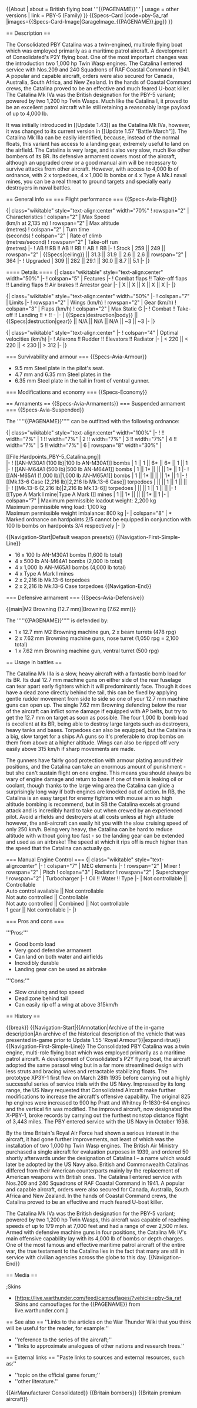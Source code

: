 {{About
| about = British flying boat '''{{PAGENAME}}'''
| usage = other versions
| link = PBY-5 (Family)
}}
{{Specs-Card
|code=pby-5a_raf
|images={{Specs-Card-Image|GarageImage_{{PAGENAME}}.jpg}}
}}

== Description ==
<!-- ''In the description, the first part should be about the history of and the creation and combat usage of the aircraft, as well as its key features. In the second part, tell the reader about the aircraft in the game. Insert a screenshot of the vehicle, so that if the novice player does not remember the vehicle by name, he will immediately understand what kind of vehicle the article is talking about.'' -->
The Consolidated PBY Catalina was a twin-engined, multirole flying boat which was employed primarily as a maritime patrol aircraft. A development of Consolidated's P2Y flying boat. One of the most important changes was the introduction two 1,000 hp Twin Wasp engines. The Catalina I entered service with Nos.209 and 240 Squadrons of RAF Coastal Command in 1941. A popular and capable aircraft, orders were also secured for Canada, Australia, South Africa, and New Zealand. In the hands of Coastal Command crews, the Catalina proved to be an effective and much feared U-boat killer. The Catalina Mk IVa was the British designation for the PBY-5 variant; powered by two 1,200 hp Twin Wasps. Much like the Catalina I, it proved to be an excellent patrol aircraft while still retaining a reasonably large payload of up to 4,000 lb.

It was initially introduced in [[Update 1.43]] as the Catalina Mk IVa, however, it was changed to its current version in [[Update 1.57 "Battle March"]]. The Catalina Mk IIIa can be easily identified, because, instead of the normal floats, this variant has access to a landing gear, extremely useful to land on the airfield. The Catalina is very large, and is also very slow, much like other bombers of its BR. Its defensive armament covers most of the aircraft, although an upgraded crew or a good manual aim will be necessary to survive attacks from other aircraft. However, with access to 4,000 lb of ordnance, with 2 x torpedoes, 4 x 1,000 lb bombs or 4 x Type A Mk.I naval mines, you can be a real threat to ground targets and specially early destroyers in naval battles.

== General info ==
=== Flight performance ===
{{Specs-Avia-Flight}}
<!-- ''Describe how the aircraft behaves in the air. Speed, manoeuvrability, acceleration and allowable loads - these are the most important characteristics of the vehicle.'' -->

{| class="wikitable" style="text-align:center" width="70%"
! rowspan="2" | Characteristics
! colspan="2" | Max Speed<br>(km/h at 2,135 m)
! rowspan="2" | Max altitude<br>(metres)
! colspan="2" | Turn time<br>(seconds)
! colspan="2" | Rate of climb<br>(metres/second)
! rowspan="2" | Take-off run<br>(metres)
|-
! AB !! RB !! AB !! RB !! AB !! RB
|-
! Stock
| 259 || 249 || rowspan="2" | {{Specs|ceiling}} || 31.3 || 31.9 || 2.6 || 2.6 || rowspan="2" | 364
|-
! Upgraded
| 309 || 282 || 29.1 || 30.0 || 8.7 || 5.1
|-
|}

==== Details ====
{| class="wikitable" style="text-align:center" width="50%"
|-
! colspan="5" | Features
|-
! Combat flaps !! Take-off flaps !! Landing flaps !! Air brakes !! Arrestor gear
|-
| X || X || X || X || X     <!-- ✓ -->
|-
|}

{| class="wikitable" style="text-align:center" width="50%"
|-
! colspan="7" | Limits
|-
! rowspan="2" | Wings (km/h)
! rowspan="2" | Gear (km/h)
! colspan="3" | Flaps (km/h)
! colspan="2" | Max Static G
|-
! Combat !! Take-off !! Landing !! + !! -
|-
| {{Specs|destruction|body}} || {{Specs|destruction|gear}} || N/A || N/A || N/A || ~3 || ~3
|-
|}

{| class="wikitable" style="text-align:center"
|-
! colspan="4" | Optimal velocities (km/h)
|-
! Ailerons !! Rudder !! Elevators !! Radiator
|-
| < 220 || < 220 || < 230 || > 312
|-
|}

=== Survivability and armour ===
{{Specs-Avia-Armour}}
<!-- ''Examine the survivability of the aircraft. Note how vulnerable the structure is and how secure the pilot is, whether the fuel tanks are armoured, etc. Describe the armour, if there is any, and also mention the vulnerability of other critical aircraft systems.'' -->

* 9.5 mm Steel plate in the pilot's seat.
* 4.7 mm and 6.35 mm Steel plates in the
* 6.35 mm Steel plate in the tail in front of ventral gunner.

=== Modifications and economy ===
{{Specs-Economy}}

== Armaments ==
{{Specs-Avia-Armaments}}
=== Suspended armament ===
{{Specs-Avia-Suspended}}
<!-- ''Describe the aircraft's suspended armament: additional cannons under the wings, bombs, rockets and torpedoes. This section is especially important for bombers and attackers. If there is no suspended weaponry remove this subsection.'' -->

The '''''{{PAGENAME}}''''' can be outfitted with the following ordnance:

{| class="wikitable" style="text-align:center" width="100%"
|-
! !! width="7%" | 1 !! width="7%" | 2 !! width="7%" | 3 !! width="7%" | 4 !! width="7%" | 5 !! width="7%" | 6
| rowspan="8" width="30%" | <div class="ttx-image">[[File:Hardpoints_PBY-5_Catalina.png]]</div>
|-
! [[AN-M30A1 (100 lb)|100 lb AN-M30A1]] bombs
| 1 || 1 || 6* || 6* || 1 || 1
|-
! [[AN-M64A1 (500 lb)|500 lb AN-M64A1]] bombs
| 1 || 1* || || || 1* || 1
|-
! [[AN-M65A1 (1,000 lb)|1,000 lb AN-M65A1]] bombs
| 1 || 1* || || || 1* || 1
|-
! [[Mk.13-6 Case (2,216 lb)|2,216 lb Mk.13-6 Case]] torpedoes
| || || 1 || 1 || ||
|-
! [[Mk.13-6 (2,216 lb)|2,216 lb Mk.13-6]] torpedoes
| || || 1 || 1 || ||
|-
! [[Type A Mark I mine|Type A Mark I]] mines
| 1 || 1* || || || 1* || 1
|-
| colspan="7" | Maximum permissible loadout weight: 2,200 kg<br>Maximum permissible wing load: 1,100 kg<br>Maximum permissible weight imbalance: 800 kg
|-
| colspan="8" | * Marked ordnance on hardpoints 2/5 cannot be equipped in conjunction with 100 lb bombs on hardpoints 3/4 respectively
|-
|}

{{Navigation-Start|Default weapon presets}}
{{Navigation-First-Simple-Line}}

* 16 x 100 lb AN-M30A1 bombs (1,600 lb total)
* 4 x 500 lb AN-M64A1 bombs (2,000 lb total)
* 4 x 1,000 lb AN-M65A1 bombs (4,000 lb total)
* 4 x Type A Mark I mines
* 2 x 2,216 lb Mk.13-6 torpedoes
* 2 x 2,216 lb Mk.13-6 Case torpedoes
{{Navigation-End}}

=== Defensive armament ===
{{Specs-Avia-Defensive}}
<!-- ''Defensive armament with turret machine guns or cannons, crewed by gunners. Examine the number of gunners and what belts or drums are better to use. If defensive weaponry is not available, remove this subsection.'' -->
{{main|M2 Browning (12.7 mm)|Browning (7.62 mm)}}

The '''''{{PAGENAME}}''''' is defended by:

* 1 x 12.7 mm M2 Browning machine gun, 2 x beam turrets (478 rpg)
* 2 x 7.62 mm Browning machine guns, nose turret (1,050 rpg = 2,100 total)
* 1 x 7.62 mm Browning machine gun, ventral turret (500 rpg)

== Usage in battles ==
<!--Describe the tactics of playing in the aircraft, the features of using aircraft in a team and advice on tactics. Refrain from creating a "guide" - do not impose a single point of view, but instead, give the reader food for thought. Examine the most dangerous enemies and give recommendations on fighting them. If necessary, note the specifics of the game in different modes (AB, RB, SB).-->

The Catalina Mk IIIa is a slow, heavy aircraft with a fantastic bomb load for its BR. Its dual 12.7 mm machine guns on either side of the rear fuselage can tear apart early fighters which it will predominantly face. Though it does have a dead zone directly behind the tail, this can be fixed by applying gentle rudder movement from side to side so one of your 12.7 mm machine guns can open up. The single 7.62 mm Browning defending below the rear of the aircraft can inflict some damage if equipped with AP belts, but try to get the 12.7 mm on target as soon as possible. The four 1,000 lb bomb load is excellent at its BR, being able to destroy large targets such as destroyers, heavy tanks and bases. Torpedoes can also be equipped, but the Catalina is a big, slow target for a ships AA guns so it's preferable to drop bombs on them from above at a higher altitude. Wings can also be ripped off very easily above 315 km/h if sharp movements are made.

The gunners have fairly good protection with armour plating around their positions, and the Catalina can take an enormous amount of punishment - but she can't sustain flight on one engine. This means you should always be wary of engine damage and return to base if one of them is leaking oil or coolant, though thanks to the large wing area the Catalina can glide a surprisingly long way if both engines are knocked out of action. In RB, the Catalina is an easy target for enemy fighters with mouse aim so high altitude bombing is recommend, but in SB the Catalina excels at ground attack and is incredibly hard to take out when crewed by an experienced pilot. Avoid airfields and destroyers at all costs unless at high altitude however, the anti-aircraft can easily hit you with the slow cruising speed of only 250 km/h. Being very heavy, the Catalina can be hard to reduce altitude with without going too fast - so the landing gear can be extended and used as an airbrake! The speed at which it rips off is much higher than the speed that the Catalina can actually go.

=== Manual Engine Control ===
{| class="wikitable" style="text-align:center"
|-
! colspan="7" | MEC elements
|-
! rowspan="2" | Mixer
! rowspan="2" | Pitch
! colspan="3" | Radiator
! rowspan="2" | Supercharger
! rowspan="2" | Turbocharger
|-
! Oil !! Water !! Type
|-
| Not controllable || Controllable<br>Auto control available || Not controllable<br>Not auto controlled || Controllable<br>Not auto controlled || Combined || Not controllable<br>1 gear || Not controllable
|-
|}

=== Pros and cons ===
<!-- ''Summarise and briefly evaluate the vehicle in terms of its characteristics and combat effectiveness. Mark its pros and cons in the bulleted list. Try not to use more than 6 points for each of the characteristics. Avoid using categorical definitions such as "bad", "good" and the like - use substitutions with softer forms such as "inadequate" and "effective".'' -->

'''Pros:'''

* Good bomb load
* Very good defensive armament
* Can land on both water and airfields
* Incredibly durable
* Landing gear can be used as airbrake

'''Cons:'''

* Slow cruising and top speed
* Dead zone behind tail
* Can easily rip off a wing at above 315km/h

== History ==
<!-- ''Describe the history of the creation and combat usage of the aircraft in more detail than in the introduction. If the historical reference turns out to be too long, take it to a separate article, taking a link to the article about the vehicle and adding a block "/History" (example: <nowiki>https://wiki.warthunder.com/(Vehicle-name)/History</nowiki>) and add a link to it here using the <code>main</code> template. Be sure to reference text and sources by using <code><nowiki><ref></ref></nowiki></code>, as well as adding them at the end of the article with <code><nowiki><references /></nowiki></code>. This section may also include the vehicle's dev blog entry (if applicable) and the in-game encyclopedia description (under <code><nowiki>=== In-game description ===</nowiki></code>, also if applicable).'' -->

{{break}}
{{Navigation-Start|{{Annotation|Archive of the in-game description|An archive of the historical description of the vehicle that was presented in-game prior to Update 1.55 'Royal Armour'}}|expand=true}}
{{Navigation-First-Simple-Line}}
The Consolidated PBY Catalina was a twin engine, multi-role flying boat which was employed primarily as a maritime patrol aircraft. A development of Consolidated's P2Y flying boat, the aircraft adopted the same parasol wing but in a far more streamlined design with less struts and bracing wires and retractable stabilizing floats. The prototype XP3Y-1 first flew on March 28th 1935 before carrying out a highly successful series of service trials with the US Navy. Impressed by its long range, the US Navy requested that Consolidated Aircraft make further modifications to increase the aircraft's offensive capability. The original 825 hp engines were increased to 900 hp Pratt and Whitney R-1830-64 engines and the vertical fin was modified. The improved aircraft, now designated the X-PBY-1, broke records by carrying out the furthest nonstop distance flight of 3,443 miles. The PBY entered service with the US Navy in October 1936.

By the time Britain's Royal Air Force had shown a serious interest in the aircraft, it had gone further improvements, not least of which was the installation of two 1,000 hp Twin Wasp engines. The British Air Ministry purchased a single aircraft for evaluation purposes in 1939, and ordered 50 shortly afterwards under the designation of Catalina I – a name which would later be adopted by the US Navy also. British and Commonwealth Catalinas differed from their American counterparts mainly by the replacement of American weapons with British ones. The Catalina I entered service with Nos.209 and 240 Squadrons of RAF Coastal Command in 1941. A popular and capable aircraft, orders were also secured for Canada, Australia, South Africa and New Zealand. In the hands of Coastal Command crews, the Catalina proved to be an effective and much feared U-boat killer.

The Catalina Mk IVa was the British designation for the PBY-5 variant; powered by two 1,200 hp Twin Wasps, this aircraft was capable of reaching speeds of up to 179 mph at 7,000 feet and had a range of over 2,500 miles. Armed with defensive machine guns in four positions, the Catalina Mk IV's main offensive capability lay with its 4,000 lb of bombs or depth charges. One of the most famous and effective maritime patrol aircraft of the entire war, the true testament to the Catalina lies in the fact that many are still in service with civilian agencies across the globe to this day.
{{Navigation-End}}

== Media ==
<!-- ''Excellent additions to the article would be video guides, screenshots from the game, and photos.'' -->

;Skins

* [https://live.warthunder.com/feed/camouflages/?vehicle=pby-5a_raf Skins and camouflages for the {{PAGENAME}} from live.warthunder.com.]

== See also ==
''Links to the articles on the War Thunder Wiki that you think will be useful for the reader, for example:''

* ''reference to the series of the aircraft;''
* ''links to approximate analogues of other nations and research trees.''

== External links ==
''Paste links to sources and external resources, such as:''

* ''topic on the official game forum;''
* ''other literature.''

{{AirManufacturer Consolidated}}
{{Britain bombers}}
{{Britain premium aircraft}}